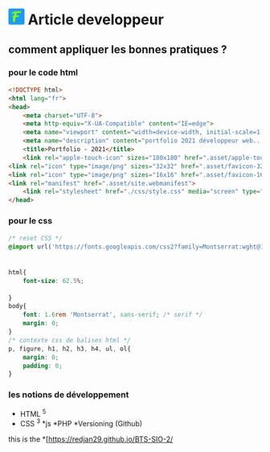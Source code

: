 # ![Tux,the-linux-mascot](./asset/favicon-3232.png) Article developpeur
## comment appliquer les bonnes pratiques ?

### pour le code html
```html
<!DOCTYPE html>
<html lang="fr">
<head>
    <meta charset="UTF-8">
    <meta http-equiv="X-UA-Compatible" content="IE=edge">
    <meta name="viewport" content="width=device-width, initial-scale=1.0">
    <meta name="description" content="portfolio 2021 développeur web...">
    <title>Portfolio - 2021</title>
    <link rel="apple-touch-icon" sizes="180x180" href=".asset/apple-touch-icon.png">
<link rel="icon" type="image/png" sizes="32x32" href=".asset/favicon-32x32.png">
<link rel="icon" type="image/png" sizes="16x16" href=".asset/favicon-16x16.png">
<link rel="manifest" href=".asset/site.webmanifest">
    <link rel="stylesheet" href="./css/style.css" media="screen" type="text/css">
</head>
```

### pour le css
```css
/* reset CSS */
@import url('https://fonts.googleapis.com/css2?family=Montserrat:wght@100;200;400&display=swap');


html{
    font-size: 62.5%;
    
}
body{
    font: 1.6rem 'Montserrat', sans-serif; /* serif */
    margin: 0;
}
/* contexte css de balises html */
p, figure, h1, h2, h3, h4, ul, ol{
    margin: 0;
    padding: 0;
}
```

### les notions de développement
* HTML <sup>5</sup>
* CSS <sup>3</sup>
*js
*PHP 
*Versioning (Github)

this is the *[https://redjan29.github.io/BTS-SIO-2/
